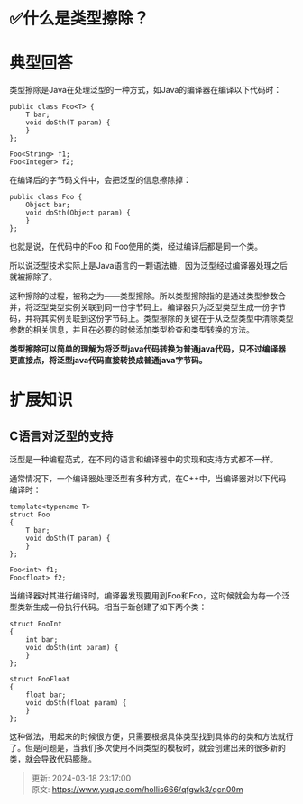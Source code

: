 # ✅什么是类型擦除？

# 典型回答


类型擦除是Java在处理泛型的一种方式，如Java的编译器在编译以下代码时：



```plain
public class Foo<T> {
    T bar;
    void doSth(T param) {
    }
};

Foo<String> f1;
Foo<Integer> f2;
```



在编译后的字节码文件中，会把泛型的信息擦除掉：



```plain
public class Foo {
    Object bar;
    void doSth(Object param) {
    }
};
```



也就是说，在代码中的Foo<String> 和 Foo<Integer>使用的类，经过编译后都是同一个类。



所以说泛型技术实际上是Java语言的一颗语法糖，因为泛型经过编译器处理之后就被擦除了。



这种擦除的过程，被称之为——类型擦除。所以类型擦除指的是通过类型参数合并，将泛型类型实例关联到同一份字节码上。编译器只为泛型类型生成一份字节码，并将其实例关联到这份字节码上。类型擦除的关键在于从泛型类型中清除类型参数的相关信息，并且在必要的时候添加类型检查和类型转换的方法。



**类型擦除可以简单的理解为将泛型java代码转换为普通java代码，只不过编译器更直接点，将泛型java代码直接转换成普通java字节码。**





# 扩展知识


## C语言对泛型的支持
泛型是一种编程范式，在不同的语言和编译器中的实现和支持方式都不一样。



通常情况下，一个编译器处理泛型有多种方式，在C++中，当编译器对以下代码编译时：



```plain
template<typename T>
struct Foo
{
    T bar;
    void doSth(T param) {
    }
};

Foo<int> f1;
Foo<float> f2;
```



当编译器对其进行编译时，编译器发现要用到Foo<int>和Foo<float>，这时候就会为每一个泛型类新生成一份执行代码。相当于新创建了如下两个类：



```plain
struct FooInt
{
    int bar;
    void doSth(int param) {
    }
};

struct FooFloat
{
    float bar;
    void doSth(float param) {
    }
};
```



这种做法，用起来的时候很方便，只需要根据具体类型找到具体的的类和方法就行了。但是问题是，当我们多次使用不同类型的模板时，就会创建出来的很多新的类，就会导致代码膨胀。



> 更新: 2024-03-18 23:17:00  
> 原文: <https://www.yuque.com/hollis666/qfgwk3/qcn00m>
